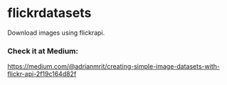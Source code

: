 # flickrdatasets
Download images using flickrapi.

### Check it at Medium:
https://medium.com/@adrianmrit/creating-simple-image-datasets-with-flickr-api-2f19c164d82f
